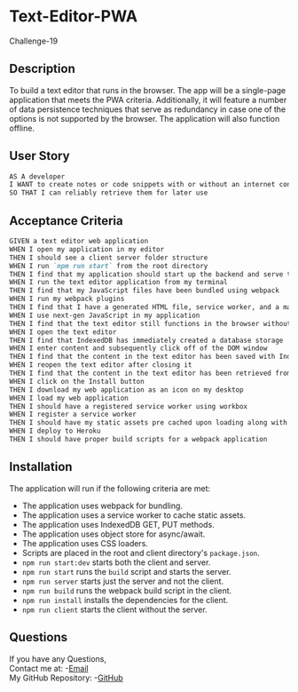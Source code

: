 # Text-Editor-PWA
Challenge-19

## Description

 To build a text editor that runs in the browser. The app will be a single-page application that meets the PWA criteria. Additionally, it will feature a number of data persistence techniques that serve as redundancy in case one of the options is not supported by the browser. The application will also function offline.

## User Story

```md
AS A developer
I WANT to create notes or code snippets with or without an internet connection
SO THAT I can reliably retrieve them for later use
```

## Acceptance Criteria

```md
GIVEN a text editor web application
WHEN I open my application in my editor
THEN I should see a client server folder structure
WHEN I run `npm run start` from the root directory
THEN I find that my application should start up the backend and serve the client
WHEN I run the text editor application from my terminal
THEN I find that my JavaScript files have been bundled using webpack
WHEN I run my webpack plugins
THEN I find that I have a generated HTML file, service worker, and a manifest file
WHEN I use next-gen JavaScript in my application
THEN I find that the text editor still functions in the browser without errors
WHEN I open the text editor
THEN I find that IndexedDB has immediately created a database storage
WHEN I enter content and subsequently click off of the DOM window
THEN I find that the content in the text editor has been saved with IndexedDB
WHEN I reopen the text editor after closing it
THEN I find that the content in the text editor has been retrieved from our IndexedDB
WHEN I click on the Install button
THEN I download my web application as an icon on my desktop
WHEN I load my web application
THEN I should have a registered service worker using workbox
WHEN I register a service worker
THEN I should have my static assets pre cached upon loading along with subsequent pages and static assets
WHEN I deploy to Heroku
THEN I should have proper build scripts for a webpack application
```

## Installation

The application will run if the following criteria are met:

* The application uses webpack for bundling.
* The application uses a service worker to cache static assets.
* The application uses IndexedDB GET, PUT methods.
* The application uses object store for async/await.
* The application uses CSS loaders.
* Scripts are placed in the root and client directory's `package.json`.
* `npm run start:dev` starts both the client and server.
* `npm run start` runs the `build` script and starts the server.
* `npm run server` starts just the server and not the client.
* `npm run build` runs the webpack build script in the client.
* `npm run install` installs the dependencies for the client.
* `npm run client` starts the client without the server.

## Questions

If you have any Questions,<br>
Contact me at: -[Email](snowley777@gmail.com)<br>
My GitHub Repository: -[GitHub](https://github.com/reshmalijo777/Text-Editor-PWA)
